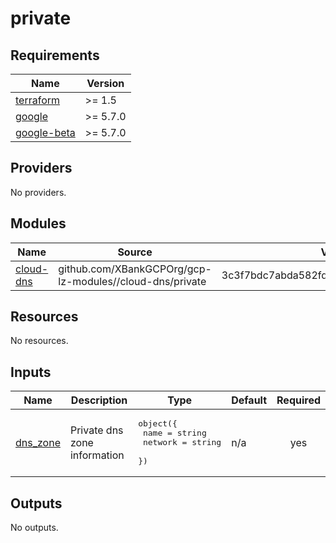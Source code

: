 # private

<!-- BEGINNING OF PRE-COMMIT-TERRAFORM DOCS HOOK -->
## Requirements

| Name | Version |
|------|---------|
| <a name="requirement_terraform"></a> [terraform](#requirement\_terraform) | >= 1.5 |
| <a name="requirement_google"></a> [google](#requirement\_google) | >= 5.7.0 |
| <a name="requirement_google-beta"></a> [google-beta](#requirement\_google-beta) | >= 5.7.0 |

## Providers

No providers.

## Modules

| Name | Source | Version |
|------|--------|---------|
| <a name="module_cloud-dns"></a> [cloud-dns](#module\_cloud-dns) | github.com/XBankGCPOrg/gcp-lz-modules//cloud-dns/private | 3c3f7bdc7abda582fd6fa025fa987ef618d103eb |

## Resources

No resources.

## Inputs

| Name | Description | Type | Default | Required |
|------|-------------|------|---------|:--------:|
| <a name="input_dns_zone"></a> [dns\_zone](#input\_dns\_zone) | Private dns zone information | <pre>object({<br>    name    = string<br>    network = string<br>  })</pre> | n/a | yes |

## Outputs

No outputs.
<!-- END OF PRE-COMMIT-TERRAFORM DOCS HOOK -->
